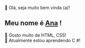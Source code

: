 👋 Olá, seja muito bem vinda (a)! 
## Meu nome é <a href="https://github.com/AnaProgramando">Ana</a> !
👀 Gosto muito de HTML, CSS!
<br>
🌱 Atualmente estou aprendendo C #!
